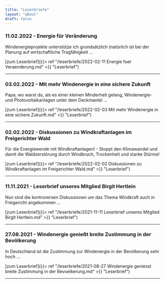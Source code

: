 ```yaml
---
title: "Leserbriefe"
layout: "about"
draft: false 
---
```



### 11.02.2022 - Energie für Veränderung
Windenergieprojekte unterstütze ich grundsätzlich (natürlich ist bei der Planung auf wirtschaftliche Tragfähigkeit …

[zum Leserbrief]({{< ref "/leserbriefe/2022-02-11 Energie fuer Veraenderung.md" >}} "Leserbrief")

<hr>


### 03.02.2022 - Mit mehr Windenergie in eine sichere Zukunft
Papa, wo warst du, als es einer kleinen Minderheit gelang, Windenergie- und Photovoltaikanlagen unter dem Deckmantel …

[zum Leserbrief]({{< ref "/leserbriefe/2022-02-03 Mit mehr Windenergie in eine sichere Zukunft.md" >}} "Leserbrief")

<hr>

### 02.02.2022 - Diskussionen zu Windkraftanlagen im Freigerichter Wald
Für die Energiewende mit Windkraftanlagen! - Stoppt den Klimawandel und damit die Waldzerstörung durch Windbruch, Trockenheit und starke Stürme!

[zum Leserbrief]({{< ref "/leserbriefe/2022-02-02 Diskussionen zu Windkraftanlagen im Freigerichter Wald.md" >}} "Leserbrief")

<hr>

### 11.11.2021 - Leserbrief unseres Mitglied Birgit Hertlein
Nun sind die kontroversen Diskussionen um das Thema Windkraft auch in Freigericht angekommen …

[zum Leserbrief]({{< ref "/leserbriefe/2021-11-11 Leserbrief unseres Mitglied Birgit Hertlein.md" >}} "Leserbrief")

<hr>

### 27.08.2021 - Windenergie genießt breite Zustimmung in der Bevölkerung
In Deutschland ist die Zustimmung zur Windenergie in der Bevölkerung sehr hoch …

[zum Leserbrief]({{< ref "/leserbriefe/2021-08-27 Windenergie geniesst breite Zustimmung in der Bevoelkerung.md" >}} "Leserbrief")

<hr>


